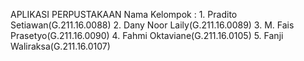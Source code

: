 APLIKASI PERPUSTAKAAN
Nama Kelompok : 1. Pradito Setiawan(G.211.16.0088)
                2. Dany Noor Laily(G.211.16.0089)
                3. M. Fais Prasetyo(G.211.16.0090)
                4. Fahmi Oktaviane(G.211.16.0105)
                5. Fanji Waliraksa(G.211.16.0107) 
